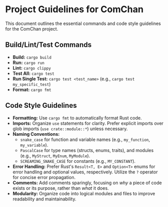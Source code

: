 # Project Guidelines for ComChan

This document outlines the essential commands and code style guidelines for the ComChan project.

## Build/Lint/Test Commands

*   **Build:** `cargo build`
*   **Run:** `cargo run`
*   **Lint:** `cargo clippy`
*   **Test All:** `cargo test`
*   **Run Single Test:** `cargo test <test_name>` (e.g., `cargo test my_specific_test`)
*   **Format:** `cargo fmt`

## Code Style Guidelines

*   **Formatting:** Use `cargo fmt` to automatically format Rust code.
*   **Imports:** Organize `use` statements for clarity. Prefer explicit imports over glob imports (`use crate::module::*`) unless necessary.
*   **Naming Conventions:**
    *   `snake_case` for function and variable names (e.g., `my_function`, `my_variable`).
    *   `PascalCase` for type names (structs, enums, traits), and modules (e.g., `MyStruct`, `MyEnum`, `MyModule`).
    *   `SCREAMING_SNAKE_CASE` for constants (e.g., `MY_CONSTANT`).
*   **Error Handling:** Prefer Rust's `Result<T, E>` and `Option<T>` enums for error handling and optional values, respectively. Utilize the `?` operator for concise error propagation.
*   **Comments:** Add comments sparingly, focusing on _why_ a piece of code exists or its purpose, rather than _what_ it does.
*   **Modularity:** Organize code into logical modules and files to improve readability and maintainability.

